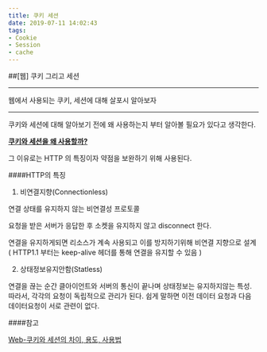 ```yaml
---
title: 쿠키 세션
date: 2019-07-11 14:02:43
tags:
- Cookie
- Session
- cache
---
```


##[웹] 쿠키 그리고 세션

---

웹에서 사용되는 쿠키, 세션에 대해 살포시 알아보자

---

쿠키와 세션에 대해 알아보기 전에 왜 사용하는지 부터 알아볼 필요가 있다고 생각한다.

<u>__쿠키와 세션을 왜 사용할까?__</u>

그 이유로는 HTTP 의 특징이자 약점을 보완하기 위해 사용된다.

####HTTP의 특징

1. 비연결지향(Connectionless)

연결 상태를 유지하지 않는 비연결성 프로토콜

요청을 받은 서버가 응답한 후 소켓을 유지하지 않고 disconnect 한다.

연결을 유지하게되면 리소스가 계속 사용되고 이를 방지하기위해 비연결 지향으로 설계
( HTTP1.1 부터는 keep-alive 헤더를 통해 연결을 유지할 수 있음 )

2. 상태정보유지안함(Statless)

연결을 끊는 순간 클아이언트와 서버의 통신이 끝나며 상태정보는 유지하지않는 특성.
따라서, 각각의 요청이 독립적으로 관리가 된다. 쉽게 말하면 이전 데이터 요청과 다음 데이터요청이 서로 관련이 없다.





####참고

[Web-쿠키와 세션의 차이, 용도, 사용법](https://jeong-pro.tistory.com/80)
